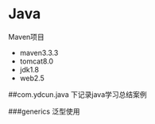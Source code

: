 # Java
  Maven项目
  * maven3.3.3
  * tomcat8.0
  * jdk1.8
  * web2.5

##com.ydcun.java 下记录java学习总结案例

###generics 泛型使用

